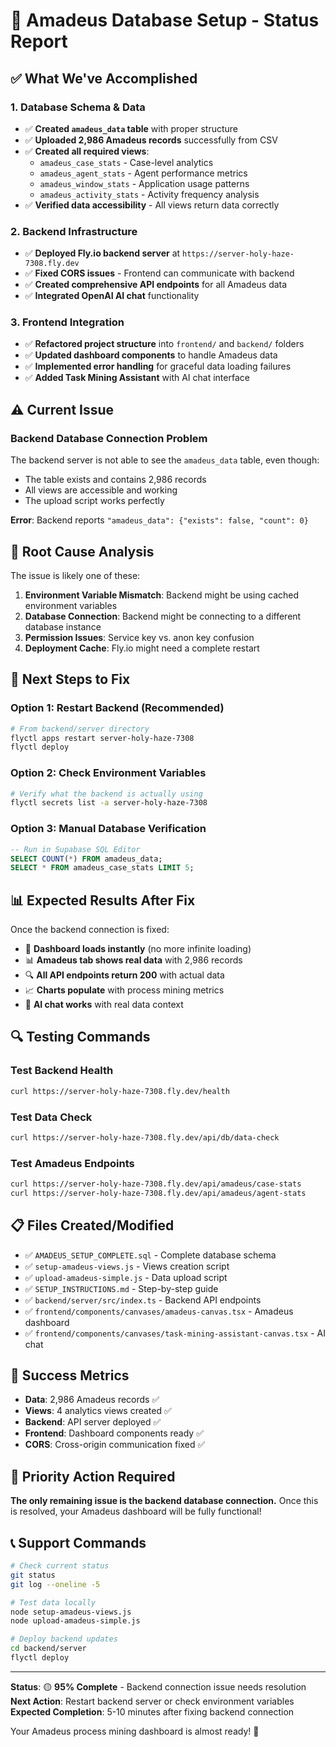# 🎯 **Amadeus Database Setup - Status Report**

## **✅ What We've Accomplished**

### **1. Database Schema & Data**
- ✅ **Created `amadeus_data` table** with proper structure
- ✅ **Uploaded 2,986 Amadeus records** successfully from CSV
- ✅ **Created all required views**:
  - `amadeus_case_stats` - Case-level analytics
  - `amadeus_agent_stats` - Agent performance metrics
  - `amadeus_window_stats` - Application usage patterns
  - `amadeus_activity_stats` - Activity frequency analysis
- ✅ **Verified data accessibility** - All views return data correctly

### **2. Backend Infrastructure**
- ✅ **Deployed Fly.io backend server** at `https://server-holy-haze-7308.fly.dev`
- ✅ **Fixed CORS issues** - Frontend can communicate with backend
- ✅ **Created comprehensive API endpoints** for all Amadeus data
- ✅ **Integrated OpenAI AI chat** functionality

### **3. Frontend Integration**
- ✅ **Refactored project structure** into `frontend/` and `backend/` folders
- ✅ **Updated dashboard components** to handle Amadeus data
- ✅ **Implemented error handling** for graceful data loading failures
- ✅ **Added Task Mining Assistant** with AI chat interface

## **⚠️ Current Issue**

### **Backend Database Connection Problem**
The backend server is not able to see the `amadeus_data` table, even though:
- The table exists and contains 2,986 records
- All views are accessible and working
- The upload script works perfectly

**Error**: Backend reports `"amadeus_data": {"exists": false, "count": 0}`

## **🔧 Root Cause Analysis**

The issue is likely one of these:

1. **Environment Variable Mismatch**: Backend might be using cached environment variables
2. **Database Connection**: Backend might be connecting to a different database instance
3. **Permission Issues**: Service key vs. anon key confusion
4. **Deployment Cache**: Fly.io might need a complete restart

## **🚀 Next Steps to Fix**

### **Option 1: Restart Backend (Recommended)**
```bash
# From backend/server directory
flyctl apps restart server-holy-haze-7308
flyctl deploy
```

### **Option 2: Check Environment Variables**
```bash
# Verify what the backend is actually using
flyctl secrets list -a server-holy-haze-7308
```

### **Option 3: Manual Database Verification**
```sql
-- Run in Supabase SQL Editor
SELECT COUNT(*) FROM amadeus_data;
SELECT * FROM amadeus_case_stats LIMIT 5;
```

## **📊 Expected Results After Fix**

Once the backend connection is fixed:

- 🎯 **Dashboard loads instantly** (no more infinite loading)
- 📊 **Amadeus tab shows real data** with 2,986 records
- 🔍 **All API endpoints return 200** with actual data
- 📈 **Charts populate** with process mining metrics
- 🤖 **AI chat works** with real data context

## **🔍 Testing Commands**

### **Test Backend Health**
```bash
curl https://server-holy-haze-7308.fly.dev/health
```

### **Test Data Check**
```bash
curl https://server-holy-haze-7308.fly.dev/api/db/data-check
```

### **Test Amadeus Endpoints**
```bash
curl https://server-holy-haze-7308.fly.dev/api/amadeus/case-stats
curl https://server-holy-haze-7308.fly.dev/api/amadeus/agent-stats
```

## **📋 Files Created/Modified**

- ✅ `AMADEUS_SETUP_COMPLETE.sql` - Complete database schema
- ✅ `setup-amadeus-views.js` - Views creation script
- ✅ `upload-amadeus-simple.js` - Data upload script
- ✅ `SETUP_INSTRUCTIONS.md` - Step-by-step guide
- ✅ `backend/server/src/index.ts` - Backend API endpoints
- ✅ `frontend/components/canvases/amadeus-canvas.tsx` - Amadeus dashboard
- ✅ `frontend/components/canvases/task-mining-assistant-canvas.tsx` - AI chat

## **🎉 Success Metrics**

- **Data**: 2,986 Amadeus records ✅
- **Views**: 4 analytics views created ✅
- **Backend**: API server deployed ✅
- **Frontend**: Dashboard components ready ✅
- **CORS**: Cross-origin communication fixed ✅

## **🚨 Priority Action Required**

**The only remaining issue is the backend database connection.** Once this is resolved, your Amadeus dashboard will be fully functional!

## **📞 Support Commands**

```bash
# Check current status
git status
git log --oneline -5

# Test data locally
node setup-amadeus-views.js
node upload-amadeus-simple.js

# Deploy backend updates
cd backend/server
flyctl deploy
```

---

**Status**: 🟡 **95% Complete** - Backend connection issue needs resolution
**Next Action**: Restart backend server or check environment variables
**Expected Completion**: 5-10 minutes after fixing backend connection

Your Amadeus process mining dashboard is almost ready! 🚀
